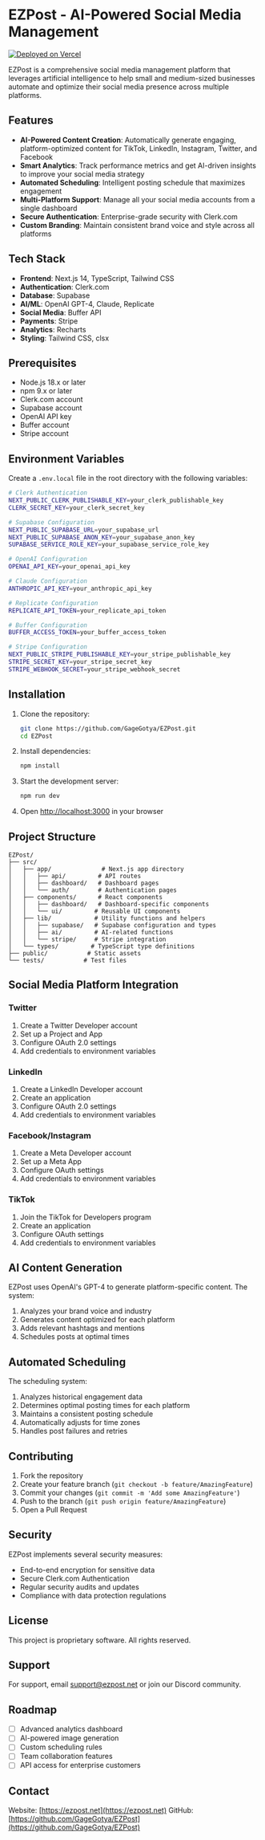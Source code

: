 # EZPost - AI-Powered Social Media Management
[![Deployed on Vercel](https://img.shields.io/badge/Vercel-Deployment-black?style=for-the-badge&logo=vercel)](https://ezpost.vercel.app)

EZPost is a comprehensive social media management platform that leverages artificial intelligence to help small and medium-sized businesses automate and optimize their social media presence across multiple platforms.

## Features

- **AI-Powered Content Creation**: Automatically generate engaging, platform-optimized content for TikTok, LinkedIn, Instagram, Twitter, and Facebook
- **Smart Analytics**: Track performance metrics and get AI-driven insights to improve your social media strategy
- **Automated Scheduling**: Intelligent posting schedule that maximizes engagement
- **Multi-Platform Support**: Manage all your social media accounts from a single dashboard
- **Secure Authentication**: Enterprise-grade security with Clerk.com
- **Custom Branding**: Maintain consistent brand voice and style across all platforms

## Tech Stack

- **Frontend**: Next.js 14, TypeScript, Tailwind CSS
- **Authentication**: Clerk.com
- **Database**: Supabase
- **AI/ML**: OpenAI GPT-4, Claude, Replicate
- **Social Media**: Buffer API
- **Payments**: Stripe
- **Analytics**: Recharts
- **Styling**: Tailwind CSS, clsx

## Prerequisites

- Node.js 18.x or later
- npm 9.x or later
- Clerk.com account
- Supabase account
- OpenAI API key
- Buffer account
- Stripe account

## Environment Variables

Create a `.env.local` file in the root directory with the following variables:

```bash
# Clerk Authentication
NEXT_PUBLIC_CLERK_PUBLISHABLE_KEY=your_clerk_publishable_key
CLERK_SECRET_KEY=your_clerk_secret_key

# Supabase Configuration
NEXT_PUBLIC_SUPABASE_URL=your_supabase_url
NEXT_PUBLIC_SUPABASE_ANON_KEY=your_supabase_anon_key
SUPABASE_SERVICE_ROLE_KEY=your_supabase_service_role_key

# OpenAI Configuration
OPENAI_API_KEY=your_openai_api_key

# Claude Configuration
ANTHROPIC_API_KEY=your_anthropic_api_key

# Replicate Configuration
REPLICATE_API_TOKEN=your_replicate_api_token

# Buffer Configuration
BUFFER_ACCESS_TOKEN=your_buffer_access_token

# Stripe Configuration
NEXT_PUBLIC_STRIPE_PUBLISHABLE_KEY=your_stripe_publishable_key
STRIPE_SECRET_KEY=your_stripe_secret_key
STRIPE_WEBHOOK_SECRET=your_stripe_webhook_secret
```

## Installation

1. Clone the repository:
   ```bash
   git clone https://github.com/GageGotya/EZPost.git
   cd EZPost
   ```

2. Install dependencies:
   ```bash
   npm install
   ```

3. Start the development server:
   ```bash
   npm run dev
   ```

4. Open [http://localhost:3000](http://localhost:3000) in your browser

## Project Structure

```
EZPost/
├── src/
│   ├── app/              # Next.js app directory
│   │   ├── api/         # API routes
│   │   ├── dashboard/   # Dashboard pages
│   │   └── auth/        # Authentication pages
│   ├── components/      # React components
│   │   ├── dashboard/   # Dashboard-specific components
│   │   └── ui/         # Reusable UI components
│   ├── lib/            # Utility functions and helpers
│   │   ├── supabase/   # Supabase configuration and types
│   │   ├── ai/         # AI-related functions
│   │   └── stripe/     # Stripe integration
│   └── types/         # TypeScript type definitions
├── public/           # Static assets
└── tests/           # Test files
```

## Social Media Platform Integration

### Twitter
1. Create a Twitter Developer account
2. Set up a Project and App
3. Configure OAuth 2.0 settings
4. Add credentials to environment variables

### LinkedIn
1. Create a LinkedIn Developer account
2. Create an application
3. Configure OAuth 2.0 settings
4. Add credentials to environment variables

### Facebook/Instagram
1. Create a Meta Developer account
2. Set up a Meta App
3. Configure OAuth settings
4. Add credentials to environment variables

### TikTok
1. Join the TikTok for Developers program
2. Create an application
3. Configure OAuth settings
4. Add credentials to environment variables

## AI Content Generation

EZPost uses OpenAI's GPT-4 to generate platform-specific content. The system:
1. Analyzes your brand voice and industry
2. Generates content optimized for each platform
3. Adds relevant hashtags and mentions
4. Schedules posts at optimal times

## Automated Scheduling

The scheduling system:
1. Analyzes historical engagement data
2. Determines optimal posting times for each platform
3. Maintains a consistent posting schedule
4. Automatically adjusts for time zones
5. Handles post failures and retries

## Contributing

1. Fork the repository
2. Create your feature branch (`git checkout -b feature/AmazingFeature`)
3. Commit your changes (`git commit -m 'Add some AmazingFeature'`)
4. Push to the branch (`git push origin feature/AmazingFeature`)
5. Open a Pull Request

## Security

EZPost implements several security measures:
- End-to-end encryption for sensitive data
- Secure Clerk.com Authentication
- Regular security audits and updates
- Compliance with data protection regulations

## License

This project is proprietary software. All rights reserved.

## Support

For support, email support@ezpost.net or join our Discord community.

## Roadmap

- [ ] Advanced analytics dashboard
- [ ] AI-powered image generation
- [ ] Custom scheduling rules
- [ ] Team collaboration features
- [ ] API access for enterprise customers

## Contact

Website: [https://ezpost.net](https://ezpost.net)
GitHub: [https://github.com/GageGotya/EZPost](https://github.com/GageGotya/EZPost) 